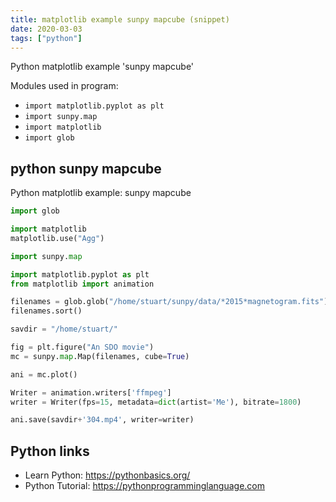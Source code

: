 ```yaml
---
title: matplotlib example sunpy mapcube (snippet)
date: 2020-03-03
tags: ["python"]
---
```

Python matplotlib example 'sunpy mapcube'


Modules used in program: 
* `import matplotlib.pyplot as plt`
* `import sunpy.map`
* `import matplotlib`
* `import glob`

## python sunpy mapcube

Python matplotlib example: sunpy mapcube

```python
import glob

import matplotlib
matplotlib.use("Agg")

import sunpy.map

import matplotlib.pyplot as plt
from matplotlib import animation

filenames = glob.glob("/home/stuart/sunpy/data/*2015*magnetogram.fits")
filenames.sort()

savdir = "/home/stuart/"

fig = plt.figure("An SDO movie")
mc = sunpy.map.Map(filenames, cube=True)

ani = mc.plot()

Writer = animation.writers['ffmpeg']
writer = Writer(fps=15, metadata=dict(artist='Me'), bitrate=1800)

ani.save(savdir+'304.mp4', writer=writer)


```

## Python links

- Learn Python: https://pythonbasics.org/
- Python Tutorial: https://pythonprogramminglanguage.com
